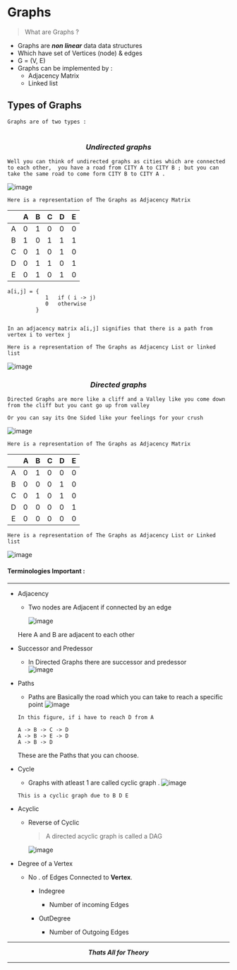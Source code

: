 # Graphs 

> What are Graphs ?

* Graphs are ***non linear*** data data structures
* Which have set of Vertices (node) & edges 
* G = (V, E)
* Graphs can be implemented by :  
    * Adjacency Matrix
    * Linked list 

##  __Types of Graphs__

``` Graphs are of two types : ```  
<br>
### <p align="center">*Undirected graphs*</p>  

    Well you can think of undirected graphs as cities which are connected to each other,  you have a road from CITY A to CITY B ; but you can take the same road to come form CITY B to CITY A .    

![image](1.png)

```Here is a representation of The Graphs as Adjacency Matrix```

|  | A | B | C | D | E |
|:-:|---|---|---|---|---|
| A | 0 | 1 | 0 | 0 | 0 |
| B | 1 | 0 | 1 | 1 | 1 |
| C | 0 | 1 | 0 | 1 | 0 |
| D | 0 | 1 | 1 | 0 | 1 |
| E | 0 | 1 | 0 | 1 | 0 |


~~~ 
a[i,j] = {
            1   if ( i -> j)
            0   otherwise
         }


In an adjacency matrix a[i,j] signifies that there is a path from vertex i to vertex j 
~~~



```Here is a representation of The Graphs as Adjacency List or linked list```

![image](3.png)

### <p align="center">*Directed graphs*</p>

    Directed Graphs are more like a cliff and a Valley like you come down from the cliff but you cant go up from valley

    Or you can say its One Sided like your feelings for your crush

![image](2.png)

```Here is a representation of The Graphs as Adjacency Matrix```

|  | A | B | C | D | E |
|:-:|---|---|---|---|---|
| A | 0 | 1 | 0 | 0 | 0 |
| B | 0 | 0 | 0 | 1 | 0 |
| C | 0 | 1 | 0 | 1 | 0 |
| D | 0 | 0 | 0 | 0 | 1 |
| E | 0 | 0 | 0 | 0 | 0 |

```Here is a representation of The Graphs as Adjacency List or Linked list```

![image](4.png)


#### Terminologies Important : 
---

* Adjacency 
    * Two nodes are Adjacent if connected by an edge  

        ![image](5.png)

    Here A and B are adjacent to each other

* Successor and Predessor 

    * In Directed Graphs there are successor and predessor  
    ![image](6.png)

* Paths 

    * Paths are Basically the road which you can take to reach a specific point
    ![image](1.png)

    ```In this figure, if i have to reach D from A``` 

    ```
    A -> B -> C -> D  
    A -> B -> E -> D  
    A -> B -> D  
    ```
    These are the Paths that you can choose.

* Cycle

    * Graphs with atleast 1 are called cyclic graph .
    ![image](1.png)

    ```This is a cyclic graph due to B D E ```

* Acyclic 
    
    * Reverse of Cyclic 

        > A directed acyclic graph is called a DAG  

        ![image](7.png)


* Degree of a Vertex 

    * No . of Edges Connected to **Vertex**.

        * Indegree  
            - Number of incoming Edges

        * OutDegree  
            - Number of Outgoing Edges


---
***<p align="center">Thats All for Theory</p>***  

---




